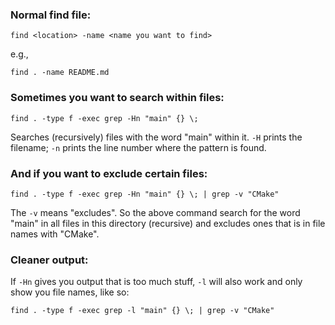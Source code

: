 ### Normal find file:
```
find <location> -name <name you want to find>
```
e.g.,
```
find . -name README.md
```

### Sometimes you want to search within files:
```
find . -type f -exec grep -Hn "main" {} \;
```
Searches (recursively) files with the word "main" within it. `-H` prints the filename; `-n` prints the line number where the pattern is found.

### And if you want to exclude certain files:
```
find . -type f -exec grep -Hn "main" {} \; | grep -v "CMake"
```
The `-v` means "excludes". So the above command search for the word "main" in all files in this directory (recursive) and excludes ones that is in file names with "CMake".

### Cleaner output:
If `-Hn` gives you output that is too much stuff, `-l` will also work and only show you file names, like so:
```
find . -type f -exec grep -l "main" {} \; | grep -v "CMake"
```